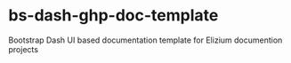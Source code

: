 # bs-dash-ghp-doc-template
Bootstrap Dash UI based documentation template for Elizium documention projects
